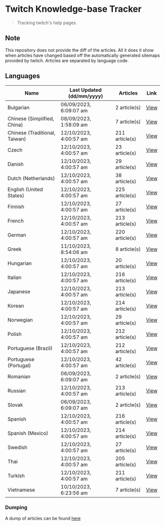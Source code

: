 # Twitch Knowledge-base Tracker
> Tracking twitch's help pages. 

## Note
This repository does not provide the diff of the articles. All it does it show when articles have changed based
off the automatically generated sitemaps provided by twitch. Articles are separated by language code.

## Languages

| Name                          | Last Updated (dd/mm/yyyy) | Articles       | Link                   |
|-------------------------------|---------------------------|----------------|------------------------|
| Bulgarian                     | 06/09/2023, 6:09:07 am    | 2 article(s)   | [View](docs/bg.md)     |
| Chinese (Simplified, China)   | 08/09/2023, 1:58:09 am    | 7 article(s)   | [View](docs/zh_CN.md)  |
| Chinese (Traditional, Taiwan) | 12/10/2023, 4:00:57 am    | 211 article(s) | [View](docs/zh_TW.md)  |
| Czech                         | 12/10/2023, 4:00:57 am    | 23 article(s)  | [View](docs/cs.md)     |
| Danish                        | 12/10/2023, 4:00:57 am    | 29 article(s)  | [View](docs/da.md)     |
| Dutch (Netherlands)           | 12/10/2023, 4:00:57 am    | 38 article(s)  | [View](docs/nl_NL.md)  |
| English (United States)       | 12/10/2023, 4:00:57 am    | 225 article(s) | [View](docs/en_US.md)  |
| Finnish                       | 12/10/2023, 4:00:57 am    | 27 article(s)  | [View](docs/fi.md)     |
| French                        | 12/10/2023, 4:00:57 am    | 213 article(s) | [View](docs/fr.md)     |
| German                        | 12/10/2023, 4:00:57 am    | 220 article(s) | [View](docs/de.md)     |
| Greek                         | 11/10/2023, 8:54:06 am    | 8 article(s)   | [View](docs/el.md)     |
| Hungarian                     | 12/10/2023, 4:00:57 am    | 20 article(s)  | [View](docs/hu.md)     |
| Italian                       | 12/10/2023, 4:00:57 am    | 216 article(s) | [View](docs/it.md)     |
| Japanese                      | 12/10/2023, 4:00:57 am    | 213 article(s) | [View](docs/ja.md)     |
| Korean                        | 12/10/2023, 4:00:57 am    | 214 article(s) | [View](docs/ko.md)     |
| Norwegian                     | 12/10/2023, 4:00:57 am    | 29 article(s)  | [View](docs/no.md)     |
| Polish                        | 12/10/2023, 4:00:57 am    | 212 article(s) | [View](docs/pl.md)     |
| Portuguese (Brazil)           | 12/10/2023, 4:00:57 am    | 212 article(s) | [View](docs/pt_BR.md)  |
| Portuguese (Portugal)         | 12/10/2023, 4:00:57 am    | 42 article(s)  | [View](docs/pt_PT.md)  |
| Romanian                      | 06/09/2023, 6:09:07 am    | 2 article(s)   | [View](docs/ro.md)     |
| Russian                       | 12/10/2023, 4:00:57 am    | 213 article(s) | [View](docs/ru.md)     |
| Slovak                        | 06/09/2023, 6:09:07 am    | 2 article(s)   | [View](docs/sk.md)     |
| Spanish                       | 12/10/2023, 4:00:57 am    | 216 article(s) | [View](docs/es.md)     |
| Spanish (Mexico)              | 12/10/2023, 4:00:57 am    | 214 article(s) | [View](docs/es_MX.md)  |
| Swedish                       | 12/10/2023, 4:00:57 am    | 27 article(s)  | [View](docs/sv.md)     |
| Thai                          | 12/10/2023, 4:00:57 am    | 205 article(s) | [View](docs/th.md)     |
| Turkish                       | 12/10/2023, 4:00:57 am    | 211 article(s) | [View](docs/tr.md)     |
| Vietnamese                    | 10/10/2023, 6:23:56 am    | 7 article(s)   | [View](docs/vi.md)     |

### Dumping
A dump of articles can be found [here](docs/RAW.md)